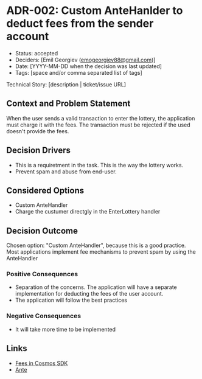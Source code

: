 # ADR-002: Custom AnteHanlder to deduct fees from the sender account

- Status: accepted
- Deciders: [Emil Georgiev (emogeorgiev88@gmail.com)]
- Date: [YYYY-MM-DD when the decision was last updated] <!-- optional. To customize the ordering without relying on Git creation dates and filenames -->
- Tags: [space and/or comma separated list of tags] <!-- optional -->

Technical Story: [description | ticket/issue URL] <!-- optional -->

## Context and Problem Statement

When the user sends a valid transaction to enter the lottery, the application must charge it with the fees. The transaction must be rejected if the used 
doesn't provide the fees.

## Decision Drivers <!-- optional -->

- This is a requiretment in the task. This is the way the lottery works.
- Prevent spam and abuse from end-user.

## Considered Options

- Custom AnteHandler
- Charge the custumer directgly in the EnterLottery handler


## Decision Outcome

Chosen option: "Custom AnteHandler", because this is a good practice. Most applications implement fee mechanisms to prevent spam by using the AnteHandler

### Positive Consequences <!-- optional -->

- Separation of the concerns. The application will have a separate implementation for deducting the fees of the user account.
- The application will follow the best practices

### Negative Consequences <!-- optional -->

- It will take more time to be implemented


## Links <!-- optional -->

- [Fees in Cosmos SDK](https://docs.cosmos.network/main/basics/gas-fees)
- [Ante](https://github.com/cosmos/cosmos-sdk/tree/main/x/auth/ante)

